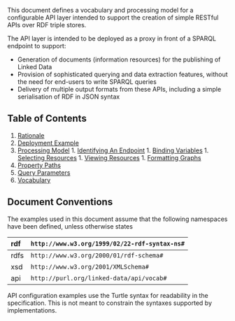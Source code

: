 This document defines a vocabulary and processing model for a configurable API layer intended to support the creation of simple RESTful APIs over RDF triple stores.

The API layer is intended to be deployed as a proxy in front of a SPARQL endpoint to support:

  * Generation of documents (information resources) for the publishing of Linked Data
  * Provision of sophisticated querying and data extraction features, without the need for end-users to write SPARQL queries
  * Delivery of multiple output formats from these APIs, including a simple serialisation of RDF in JSON syntax

## Table of Contents ##

  1. [Rationale](API_Rationale)
  1. [Deployment Example](http://code.google.com/p/linked-data-api/wiki/API_Deployment_Example)
  1. [Processing Model](http://code.google.com/p/linked-data-api/wiki/API_Processing_Model)
    1. [Identifying An Endpoint](http://code.google.com/p/linked-data-api/wiki/API_Identifying_An_Endpoint)
    1. [Binding Variables](http://code.google.com/p/linked-data-api/wiki/API_Binding_Variables)
    1. [Selecting Resources](http://code.google.com/p/linked-data-api/wiki/API_Selecting_Resources)
    1. [Viewing Resources](http://code.google.com/p/linked-data-api/wiki/API_Viewing_Resources)
    1. [Formatting Graphs](http://code.google.com/p/linked-data-api/wiki/API_Formatting_Graphs)
  1. [Property Paths](http://code.google.com/p/linked-data-api/wiki/API_Property_Paths)
  1. [Query Parameters](http://code.google.com/p/linked-data-api/wiki/API_Query_Parameters)
  1. [Vocabulary](http://code.google.com/p/linked-data-api/wiki/API_Vocabulary)

## Document Conventions ##

The examples used in this document assume that the following namespaces have been defined, unless otherwise states

|rdf|`http://www.w3.org/1999/02/22-rdf-syntax-ns#`|
|:--|:--------------------------------------------|
|rdfs|`http://www.w3.org/2000/01/rdf-schema#`|
|xsd|`http://www.w3.org/2001/XMLSchema#`|
|api|`http://purl.org/linked-data/api/vocab#`|

API configuration examples use the Turtle syntax for readability in the specification. This is not meant to constrain the syntaxes supported by implementations.
